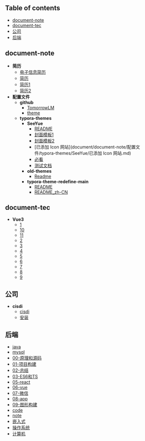 ## Table of contents
  + [document-note](#document-note)
  + [document-tec](#document-tec)
  + [公司](#公司)
  + [后端](#后端)
## document-note
  + **简历**
    + [电子信息简历](document/document-note/简历/电子信息简历.md)
    + [简历](document/document-note/简历/简历.md)
    + [简历1](document/document-note/简历/简历1.md)
    + [简历2](document/document-note/简历/简历2.md)
  + **配置文件**
    + **github**
      + [TomorrowLM](document/document-note/配置文件/github/TomorrowLM.md)
      + [theme](document/document-note/配置文件/github/theme.md)
    + **typora-themes**
      + **SeeYue**
        + [README](document/document-note/配置文件/typora-themes/SeeYue/README.md)
        + [封面模板1](document/document-note/配置文件/typora-themes/SeeYue/封面模板1.md)
        + [封面模板2](document/document-note/配置文件/typora-themes/SeeYue/封面模板2.md)
        + [已添加 Icon 网站](document/document-note/配置文件/typora-themes/SeeYue/已添加 Icon 网站.md)
        + [必看](document/document-note/配置文件/typora-themes/SeeYue/必看.md)
        + [测试文档](document/document-note/配置文件/typora-themes/SeeYue/测试文档.md)
      + **old-themes**
        + [Readme](document/document-note/配置文件/typora-themes/old-themes/Readme.md)
      + **typora-theme-redefine-main**
        + [README](document/document-note/配置文件/typora-themes/typora-theme-redefine-main/README.md)
        + [README_zh-CN](document/document-note/配置文件/typora-themes/typora-theme-redefine-main/README_zh-CN.md)
## document-tec
  + **Vue3**
    + [1](document/document-tec/Vue3/1.md)
    + [10](document/document-tec/Vue3/10.md)
    + [11](document/document-tec/Vue3/11.md)
    + [2](document/document-tec/Vue3/2.md)
    + [3](document/document-tec/Vue3/3.md)
    + [4](document/document-tec/Vue3/4.md)
    + [5](document/document-tec/Vue3/5.md)
    + [6](document/document-tec/Vue3/6.md)
    + [7](document/document-tec/Vue3/7.md)
    + [8](document/document-tec/Vue3/8.md)
    + [9](document/document-tec/Vue3/9.md)
## 公司
  + **cisdi**
    + [cisdi](document/公司/cisdi/cisdi.md)
    + [安装](document/公司/cisdi/安装.md)
## 后端
  + [java](document/后端/java.md)
  + [mysql](document/后端/mysql.md)
+ [00-原理和源码](document/00-原理和源码.md)
+ [01-项目构建](document/01-项目构建.md)
+ [02-总结](document/02-总结.md)
+ [03-ES6和TS](document/03-ES6和TS.md)
+ [05-react](document/05-react.md)
+ [06-vue](document/06-vue.md)
+ [07-微信](document/07-微信.md)
+ [08-app](document/08-app.md)
+ [09-图形构建](document/09-图形构建.md)
+ [code](document/code.md)
+ [note](document/note.md)
+ [嵌入式](document/嵌入式.md)
+ [操作系统](document/操作系统.md)
+ [计算机](document/计算机.md)
